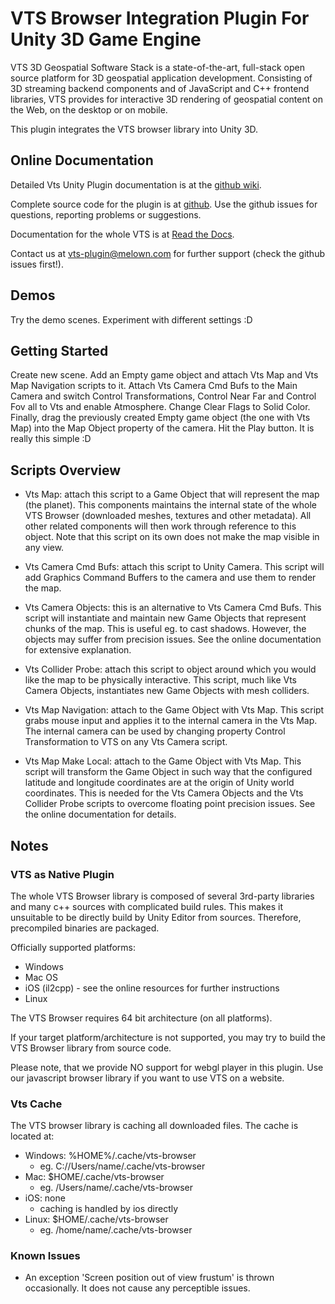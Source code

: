 # VTS Browser Integration Plugin For Unity 3D Game Engine

VTS 3D Geospatial Software Stack is a state-of-the-art, full-stack open source platform for 3D geospatial application development.
Consisting of 3D streaming backend components and of JavaScript and C++ frontend libraries, VTS provides for interactive 3D rendering of geospatial content on the Web, on the desktop or on mobile.

This plugin integrates the VTS browser library into Unity 3D.

## Online Documentation

Detailed Vts Unity Plugin documentation is at the
[github wiki](https://github.com/Melown/vts-browser-unity-plugin/wiki).

Complete source code for the plugin is at
[github](https://github.com/Melown/vts-browser-unity-plugin).
Use the github issues for questions, reporting problems or suggestions.

Documentation for the whole VTS is at
[Read the Docs](https://melown.readthedocs.io).

Contact us at vts-plugin@melown.com for further support (check the github issues first!).

## Demos

Try the demo scenes.
Experiment with different settings :D

## Getting Started

Create new scene.
Add an Empty game object and attach Vts Map and Vts Map Navigation scripts to it.
Attach Vts Camera Cmd Bufs to the Main Camera and switch Control Transformations, Control Near Far and Control Fov all to Vts and enable Atmosphere.
Change Clear Flags to Solid Color.
Finally, drag the previously created Empty game object (the one with Vts Map) into the Map Object property of the camera.
Hit the Play button. It is really this simple :D

## Scripts Overview

- Vts Map: attach this script to a Game Object that will represent the map (the planet).
  This components maintains the internal state of the whole VTS Browser (downloaded meshes, textures and other metadata).
  All other related components will then work through reference to this object.
  Note that this script on its own does not make the map visible in any view.

- Vts Camera Cmd Bufs: attach this script to Unity Camera.
  This script will add Graphics Command Buffers to the camera and use them to render the map.

- Vts Camera Objects: this is an alternative to Vts Camera Cmd Bufs.
  This script will instantiate and maintain new Game Objects that represent chunks of the map.
  This is useful eg. to cast shadows.
  However, the objects may suffer from precision issues.
  See the online documentation for extensive explanation.

- Vts Collider Probe: attach this script to object around which you would like the map to be physically interactive.
  This script, much like Vts Camera Objects, instantiates new Game Objects with mesh colliders.

- Vts Map Navigation: attach to the Game Object with Vts Map.
  This script grabs mouse input and applies it to the internal camera in the Vts Map.
  The internal camera can be used by changing property Control Transformation to VTS on any Vts Camera script.

- Vts Map Make Local: attach to the Game Object with Vts Map.
  This script will transform the Game Object in such way that the configured latitude and longitude coordinates are at the origin of Unity world coordinates.
  This is needed for the Vts Camera Objects and the Vts Collider Probe scripts to overcome floating point precision issues.
  See the online documentation for details.

## Notes

### VTS as Native Plugin

The whole VTS Browser library is composed of several 3rd-party libraries and many c++ sources with complicated build rules.
This makes it unsuitable to be directly build by Unity Editor from sources.
Therefore, precompiled binaries are packaged.

Officially supported platforms:
- Windows
- Mac OS
- iOS (il2cpp) - see the online resources for further instructions
- Linux

The VTS Browser requires 64 bit architecture (on all platforms).

If your target platform/architecture is not supported, you may try to build the VTS Browser library from source code.

Please note, that we provide NO support for webgl player in this plugin.
Use our javascript browser library if you want to use VTS on a website.

### Vts Cache

The VTS browser library is caching all downloaded files.
The cache is located at:
- Windows: %HOME%/.cache/vts-browser
  - eg. C://Users/name/.cache/vts-browser
- Mac: $HOME/.cache/vts-browser
  - eg. /Users/name/.cache/vts-browser
- iOS: none
  - caching is handled by ios directly
- Linux: $HOME/.cache/vts-browser
  - eg. /home/name/.cache/vts-browser

### Known Issues

- An exception 'Screen position out of view frustum' is thrown occasionally.
  It does not cause any perceptible issues.
